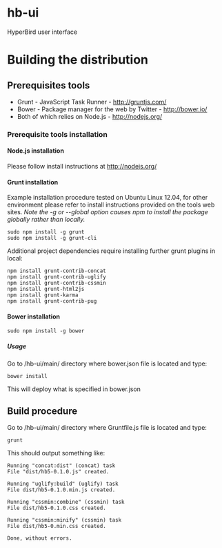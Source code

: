 hb-ui
=====

HyperBird user interface


# Building the distribution #


## Prerequisites tools ##

* Grunt - JavaScript Task Runner - http://gruntjs.com/
* Bower - Package manager for the web by Twitter - http://bower.io/
* Both of which relies on Node.js - http://nodejs.org/


### Prerequisite tools installation ###


#### Node.js installation ####

Please follow install instructions at http://nodejs.org/


#### Grunt installation ####

Example installation procedure tested on Ubuntu Linux 12.04, 
for other environment please refer to install instructions 
provided on the tools web sites.
_Note the -g or --global option causes npm to install the package globally rather than locally._

    sudo npm install -g grunt
    sudo npm install -g grunt-cli

Additional project dependencies require installing further grunt plugins in local:

	npm install grunt-contrib-concat
	npm install grunt-contrib-uglify
	npm install grunt-contrib-cssmin
	npm install grunt-html2js
	npm install grunt-karma
    npm install grunt-contrib-pug


#### Bower installation ####

    sudo npm install -g bower

##### Usage #####

Go to /hb-ui/main/ directory where bower.json file is located and type:

    bower install

This will deploy what is specified in bower.json 


## Build procedure ##

Go to /hb-ui/main/ directory where Gruntfile.js file is located and type:

    grunt

This should output something like: 

    Running "concat:dist" (concat) task
    File "dist/hb5-0.1.0.js" created.
     
    Running "uglify:build" (uglify) task
    File dist/hb5-0.1.0.min.js created.
     
    Running "cssmin:combine" (cssmin) task
    File dist/hb5-0.1.0.css created.
    
    Running "cssmin:minify" (cssmin) task
    File dist/hb5-0.min.css created.
    
    Done, without errors.
     


